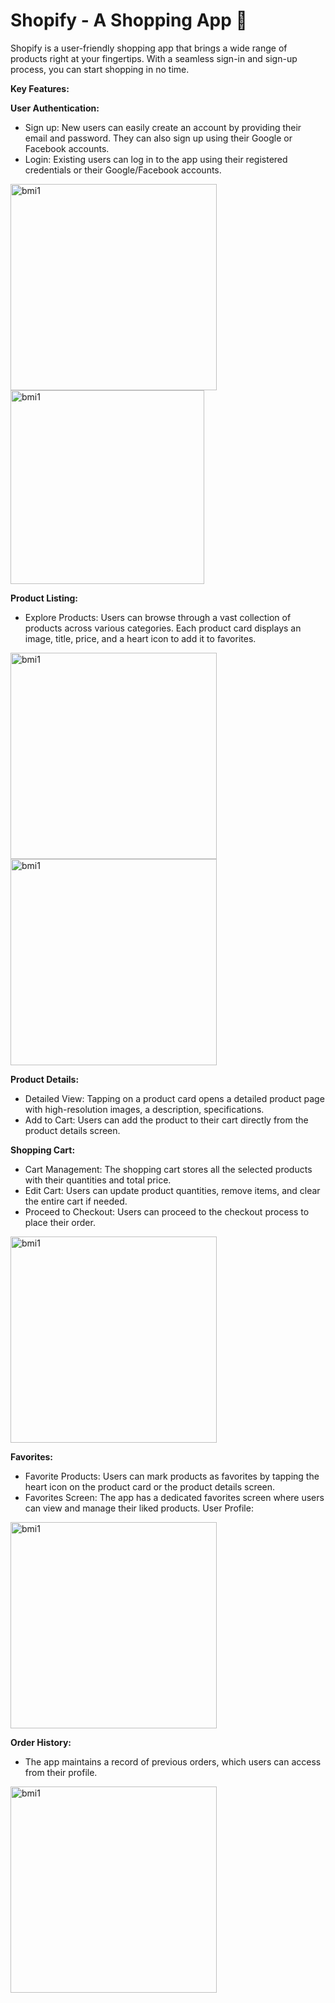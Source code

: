 # Shopify - A Shopping App 🛒

Shopify is a user-friendly shopping app that brings a wide range of products right at your fingertips. With a seamless sign-in and sign-up process, you can start shopping in no time.

**Key Features:**

**User Authentication:**

- Sign up: New users can easily create an account by providing their email and password. They can also sign up using their Google or Facebook accounts.
- Login: Existing users can log in to the app using their registered credentials or their Google/Facebook accounts.
<img width="330" alt="bmi1" src="https://github.com/Prateek-Gahlot/Shopify/assets/141181732/628c78d8-7b90-471a-945b-48f38973d066">
<img width="310" alt="bmi1" src="https://github.com/Prateek-Gahlot/Shopify/assets/141181732/efd2c94b-a94f-4d64-96bb-b9c55f36d92f">


**Product Listing:**

- Explore Products: Users can browse through a vast collection of products across various categories. Each product card displays an image, title, price, and a heart icon to add it to favorites.

<img width="330" alt="bmi1" src="https://github.com/Prateek-Gahlot/Shopify/assets/141181732/25ba68cc-ed05-49b6-8b1e-124f1ca12502">
<img width="330" alt="bmi1" src="https://github.com/Prateek-Gahlot/Shopify/assets/141181732/8413cc4a-4640-4abc-8b5f-9278ceeed9fc">


**Product Details:**
- Detailed View: Tapping on a product card opens a detailed product page with high-resolution images, a description, specifications.
- Add to Cart: Users can add the product to their cart directly from the product details screen.
  
**Shopping Cart:**

- Cart Management: The shopping cart stores all the selected products with their quantities and total price.
- Edit Cart: Users can update product quantities, remove items, and clear the entire cart if needed.
- Proceed to Checkout: Users can proceed to the checkout process to place their order.
  
<img width="330" alt="bmi1" src="https://github.com/Prateek-Gahlot/Shopify/assets/141181732/f2c08453-3885-420f-9bcd-f20d975435b3">


**Favorites:**

- Favorite Products: Users can mark products as favorites by tapping the heart icon on the product card or the product details screen.
- Favorites Screen: The app has a dedicated favorites screen where users can view and manage their liked products.
User Profile:

<img width="330" alt="bmi1" src="https://github.com/Prateek-Gahlot/Shopify/assets/141181732/09e7bdbc-2d14-4c6d-b397-9e19296dbf75">


**Order History:**
- The app maintains a record of previous orders, which users can access from their profile.
<img width="330" alt="bmi1" src="https://github.com/Prateek-Gahlot/Shopify/assets/141181732/8a04c3a8-e390-43d1-a690-bd818b268c1e">



